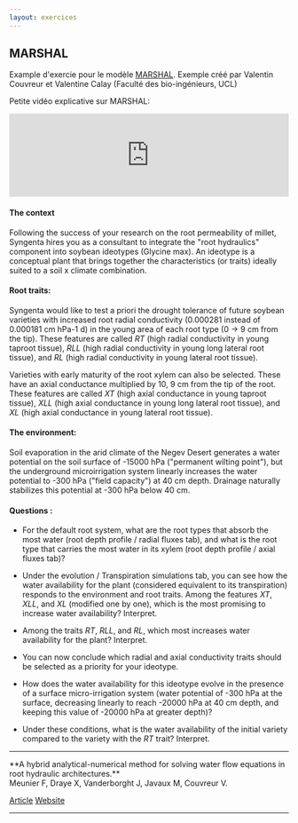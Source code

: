 ```yaml
---
layout: exercices
---
```


## MARSHAL

Example d'exercie pour le modèle [MARSHAL](https://plantmodelling.shinyapps.io/marshal/). Exemple créé par Valentin Couvreur et Valentine Calay (Faculté des bio-ingénieurs, UCL)

<span style="color: red;"><i class="fab fa-youtube"></i></span> Petite vidéo explicative sur MARSHAL:

<div class="video-container"><iframe width="100%" src="http://www.youtube.com/embed/Y_qlC08hj88" frameborder="0" allowfullscreen></iframe></div>

#### The context

Following the success of your research on the root permeability of millet, Syngenta hires you as a consultant to integrate the "root hydraulics" component into soybean ideotypes (Glycine max). An ideotype is a conceptual plant that brings together the characteristics (or traits) ideally suited to a soil x climate combination.

#### Root traits:

Syngenta would like to test a priori the drought tolerance of future soybean varieties with increased root radial conductivity (0.000281 instead of 0.000181 cm hPa-1 d) in the young area of each root type (0 -> 9 cm from the tip). These features are called *RT* (high radial conductivity in young taproot tissue), *RLL* (high radial conductivity in young long lateral root tissue), and *RL* (high radial conductivity in young lateral root tissue).

Varieties with early maturity of the root xylem can also be selected. These have an axial conductance multiplied by 10, 9 cm from the tip of the root. These features are called *XT* (high axial conductance in young taproot tissue), *XLL* (high axial conductance in young long lateral root tissue), and *XL* (high axial conductance in young lateral root tissue).

#### The environment:

Soil evaporation in the arid climate of the Negev Desert generates a water potential on the soil surface of -15000 hPa ("permanent wilting point"), but the underground microirrigation system linearly increases the water potential to -300 hPa ("field capacity") at 40 cm depth. Drainage naturally stabilizes this potential at -300 hPa below 40 cm.


#### Questions :

- For the default root system, what are the root types that absorb the most water (root depth profile / radial fluxes tab), and what is the root type that carries the most water in its xylem (root depth profile / axial fluxes tab)?

- Under the evolution / Transpiration simulations tab, you can see how the water availability for the plant (considered equivalent to its transpiration) responds to the environment and root traits. Among the features *XT*, *XLL*, and *XL* (modified one by one), which is the most promising to increase water availability? Interpret.

- Among the traits *RT*, *RLL*, and *RL*, which most increases water availability for the plant? Interpret.

- You can now conclude which radial and axial conductivity traits should be selected as a priority for your ideotype. 

- How does the water availability for this ideotype evolve in the presence of a surface micro-irrigation system (water potential of -300 hPa at the surface, decreasing linearly to reach -20000 hPa at 40 cm depth, and keeping this value of -20000 hPa at greater depth)? 

- Under these conditions, what is the water availability of the initial variety compared to the variety with the *RT* trait? Interpret. 

<hr>
**A hybrid analytical-numerical method for solving water flow equations in root hydraulic architectures.** 
<br>
Meunier F, Draye X, Vanderborght J, Javaux M, Couvreur V.  

<a class="btn btn-outline-primary btn-sm mb-1" href="https://paperpile.com/shared/pqeFaT" target="_blank"><i class="fal fa-newspaper"></i> Article</a>
<a class="btn btn-outline-success btn-sm mb-1" href="https://marshal-root.github.io/" target="_blank"><i class="fal fa-link"></i> Website</a>
<hr>